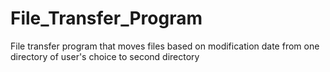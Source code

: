# File_Transfer_Program
File transfer program that moves files based on modification date from one directory of user's choice to second directory
